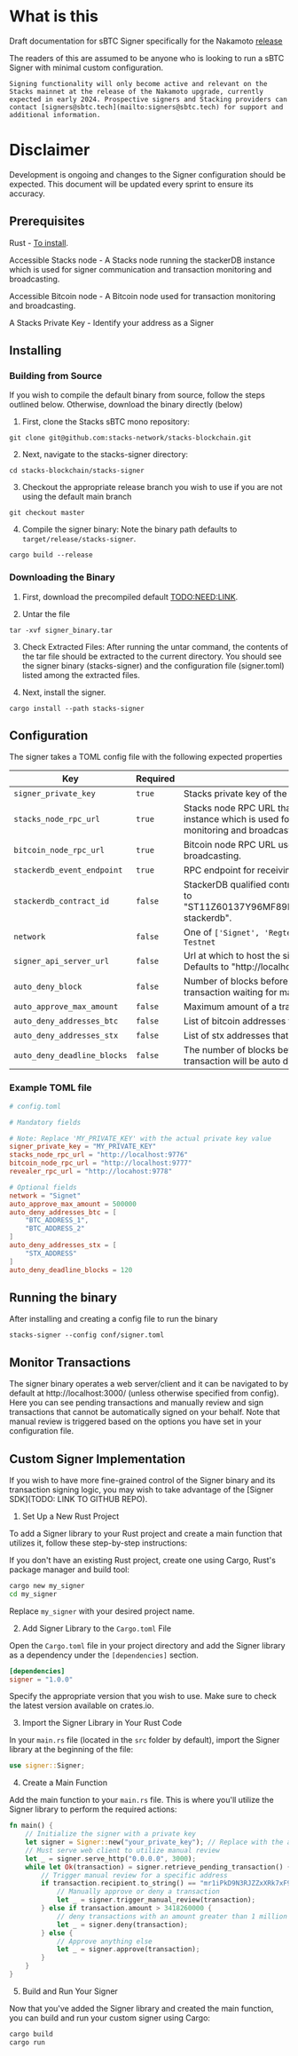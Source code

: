 # What is this

Draft documentation for sBTC Signer specifically for the Nakamoto [release](https://stacks-network.github.io/sbtc-docs/sbtc-roadmap.html)

The readers of this are assumed to be anyone who is looking to run a sBTC Signer with minimal custom configuration.

```admonish info title="Note"
Signing functionality will only become active and relevant on the Stacks mainnet at the release of the Nakamoto upgrade, currently expected in early 2024. Prospective signers and Stacking providers can contact [signers@sbtc.tech](mailto:signers@sbtc.tech) for support and additional information.
```

# Disclaimer

Development is ongoing and changes to the Signer configuration should be expected. This document will be updated every sprint to ensure its accuracy.

## Prerequisites

Rust - [To install](https://www.rust-lang.org/tools/install).

Accessible Stacks node - A Stacks node running the stackerDB instance which is used for signer communication and transaction monitoring and broadcasting.

Accessible Bitcoin node - A Bitcoin node used for transaction monitoring and broadcasting.

A Stacks Private Key - Identify your address as a Signer

## Installing

### Building from Source

If you wish to compile the default binary from source, follow the steps outlined below. Otherwise, download the binary directly (below)

1. First, clone the Stacks sBTC mono repository:

```console
git clone git@github.com:stacks-network/stacks-blockchain.git
```

2. Next, navigate to the stacks-signer directory:

```console
cd stacks-blockchain/stacks-signer
```

3. Checkout the appropriate release branch you wish to use if you are not using the default main branch

```console
git checkout master
```

4. Compile the signer binary:
   Note the binary path defaults to `target/release/stacks-signer`.

```console
cargo build --release
```

### Downloading the Binary

1. First, download the precompiled default [TODO:NEED:LINK](LINK).

2. Untar the file

```console
tar -xvf signer_binary.tar
```

3.  Check Extracted Files:
    After running the untar command, the contents of the tar file should be extracted to the current directory. You should see the signer binary (stacks-signer) and the configuration file (signer.toml) listed among the extracted files.

4.  Next, install the signer.

```console
cargo install --path stacks-signer
```

## Configuration

The signer takes a TOML config file with the following expected properties

| Key                         | Required | Description                                                                                                                                                  |
| --------------------------- | -------- | ------------------------------------------------------------------------------------------------------------------------------------------------------------ |
| `signer_private_key`        | `true`   | Stacks private key of the signer, used for signing sBTC transactions.                                                                                        |
| `stacks_node_rpc_url`       | `true`   | Stacks node RPC URL that points to a node running the stackerDB instance which is used for signer communication and transaction monitoring and broadcasting. |
| `bitcoin_node_rpc_url`      | `true`   | Bitcoin node RPC URL used for transaction monitoring and broadcasting.                                                                                       |
| `stackerdb_event_endpoint`  | `true`   | RPC endpoint for receiving events from [StackerDB](https://github.com/stacks-network/stacks-blockchain/blob/develop/stackslib/src/net/stackerdb/mod.rs)      |
| `stackerdb_contract_id`     | `false`  | StackerDB qualified contract ID for Signer communication. Defaults to "ST11Z60137Y96MF89K1KKRTA3CR6B25WY1Y931668.signers-stackerdb".                         |
| `network`                   | `false`  | One of `['Signet', 'Regtest', 'Testnet', 'Bitcoin']`. Defaults to `Testnet`                                                                                  |
| `signer_api_server_url`     | `false`  | Url at which to host the signer api server for transaction monitoring. Defaults to "http://localhost:3000".                                                  |
| `auto_deny_block`           | `false`  | Number of blocks before signing deadline to auto deny a transaction waiting for manual review. Defaults to 10.                                               |
| `auto_approve_max_amount`   | `false`  | Maximum amount of a transactions that will be auto approved                                                                                                  |
| `auto_deny_addresses_btc`   | `false`  | List of bitcoin addresses that trigger an auto deny                                                                                                          |
| `auto_deny_addresses_stx`   | `false`  | List of stx addresses that trigger an auto deny                                                                                                              |
| `auto_deny_deadline_blocks` | `false`  | The number of blocks before deadline at which point the transaction will be auto denied. Default is 10 blocks.                                               |

### Example TOML file

```toml
# config.toml

# Mandatory fields

# Note: Replace 'MY_PRIVATE_KEY' with the actual private key value
signer_private_key = "MY_PRIVATE_KEY"
stacks_node_rpc_url = "http://localhost:9776"
bitcoin_node_rpc_url = "http://localhost:9777"
revealer_rpc_url = "http://locahost:9778"

# Optional fields
network = "Signet"
auto_approve_max_amount = 500000
auto_deny_addresses_btc = [
	"BTC_ADDRESS_1",
	"BTC_ADDRESS_2"
]
auto_deny_addresses_stx = [
	"STX_ADDRESS"
]
auto_deny_deadline_blocks = 120
```

## Running the binary

After installing and creating a config file to run the binary

```console
stacks-signer --config conf/signer.toml
```

## Monitor Transactions

The signer binary operates a web server/client and it can be navigated to by default at http://localhost:3000/ (unless otherwise specified from config). Here you can see pending transactions and manually review and sign transactions that cannot be automatically signed on your behalf. Note that manual review is triggered based on the options you have set in your configuration file.

## Custom Signer Implementation

If you wish to have more fine-grained control of the Signer binary and its transaction signing logic, you may wish to take advantage of the [Signer SDK](TODO: LINK TO GITHUB REPO).

1. Set Up a New Rust Project

To add a Signer library to your Rust project and create a main function that utilizes it, follow these step-by-step instructions:

If you don't have an existing Rust project, create one using Cargo, Rust's package manager and build tool:

```bash
cargo new my_signer
cd my_signer
```

Replace `my_signer` with your desired project name.

2. Add Signer Library to the `Cargo.toml` File

Open the `Cargo.toml` file in your project directory and add the Signer library as a dependency under the `[dependencies]` section.

```toml
[dependencies]
signer = "1.0.0"
```

Specify the appropriate version that you wish to use. Make sure to check the latest version available on crates.io.

3. Import the Signer Library in Your Rust Code

In your `main.rs` file (located in the `src` folder by default), import the Signer library at the beginning of the file:

```rust
use signer::Signer;
```

4. Create a Main Function

Add the main function to your `main.rs` file. This is where you'll utilize the Signer library to perform the required actions:

```rust
fn main() {
    // Initialize the signer with a private key
    let signer = Signer::new("your_private_key"); // Replace with the actual private key
    // Must serve web client to utilize manual review
    let _ = signer.serve_http("0.0.0.0", 3000);
    while let Ok(transaction) = signer.retrieve_pending_transaction() {
        // Trigger manual review for a specific address
        if transaction.recipient.to_string() == "mr1iPkD9N3RJZZxXRk7xF9d36gffa6exNC" {
            // Manually approve or deny a transaction
            let _ = signer.trigger_manual_review(transaction);
        } else if transaction.amount > 3418260000 {
            // deny transactions with an amount greater than 1 million USD
            let _ = signer.deny(transaction);
        } else {
            // Approve anything else
            let _ = signer.approve(transaction);
        }
    }
}
```

5. Build and Run Your Signer

Now that you've added the Signer library and created the main function, you can build and run your custom signer using Cargo:

```bash
cargo build
cargo run
```
